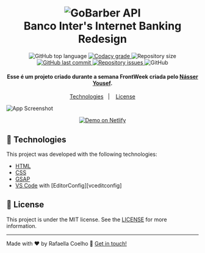 <h1 align="center">
    <img alt="GoBarber API" src="https://res.cloudinary.com/raafacoelho/image/upload/v1626118580/FrontWeek_ivi7ww.png" />
    <br>
    Banco Inter's Internet Banking Redesign
</h1>

<p align="center">
  <img alt="GitHub top language" src="https://img.shields.io/github/languages/top/raafacoelho/frontweek.svg">

  <a href="https://www.codacy.com/app/raafacoelho/frontweek?utm_source=github.com&amp;utm_medium=referral&amp;utm_content=rafaellacoelho/frontweek&amp;utm_campaign=Badge_Grade">
    <img alt="Codacy grade" src="https://img.shields.io/codacy/grade/4997e01df18f4441aae384fc60aa4daa.svg">
  </a>

  <img alt="Repository size" src="https://img.shields.io/github/repo-size/raafacoelho/frontweek.svg">
  <a href="https://github.com/raafacoelho/frontweek/commits/master">
    <img alt="GitHub last commit" src="https://img.shields.io/github/last-commit/raafacoelho/frontweek.svg">
  </a>

  <a href="https://github.com/lukemorales/bancointer/issues">
    <img alt="Repository issues" src="https://img.shields.io/github/issues/raafacoelho/frontweek.svg">
  </a>

  <img alt="GitHub" src="https://img.shields.io/github/license/raafacoelho/frontweek.svg">
</p>

<h4 align="center">
  Esse é um projeto criado durante a semana FrontWeek criada pelo <a href="https://www.linkedin.com/in/násser-yousef-ali-1742101a5/">Násser Yousef</a>.
</h4>

<p align="center">
  <a href="#rocket-technologies">Technologies</a>&nbsp;&nbsp;&nbsp;|&nbsp;&nbsp;&nbsp;
  <a href="#memo-license">License</a>
</p>

![App Screenshot](https://res.cloudinary.com/raafacoelho/image/upload/v1626119075/portfolio_smagg2.png)
<p align="center">
  <a href="https://rafaella-coelho.netlify.app" target="_blank">
    <img alt="Demo on Netlify" src="https://res.cloudinary.com/raafacoelho/image/upload/v1626120194/portfolionetlify_tm1myd.png">
  </a>
</p>

## :rocket: Technologies

This project was developed with the following technologies:

- [HTML](https://www.w3schools.com/html/)
- [CSS](https://www.w3schools.com/css/)
- [GSAP](https://greensock.com/gsap/)
- [VS Code][vscode] with [EditorConfig][vceditconfig]

## :memo: License

This project is under the MIT license. See the [LICENSE](https://github.com/raafacoelho/frontweek/blob/master/LICENSE) for more information.

---

Made with ♥ by Rafaella Coelho :wave: [Get in touch!](https://www.linkedin.com/in/rafaella-coelho/)

[vscode]: https://code.visualstudio.com/
